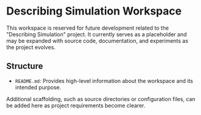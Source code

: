 # Describing Simulation Workspace

This workspace is reserved for future development related to the "Describing Simulation" project. It currently serves as a placeholder and may be expanded with source code, documentation, and experiments as the project evolves.

## Structure

- `README.md`: Provides high-level information about the workspace and its intended purpose.

Additional scaffolding, such as source directories or configuration files, can be added here as project requirements become clearer.
